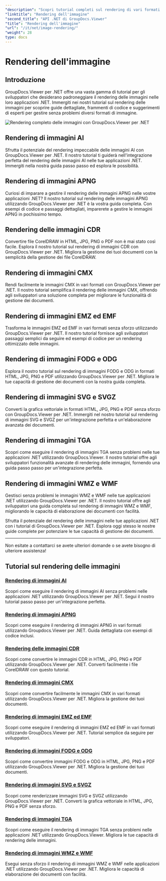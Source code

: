 ```yaml
---
"description": "Scopri tutorial completi sul rendering di vari formati di immagine utilizzando GroupDocs.Viewer per .NET. Dall'intelligenza artificiale al WMF, scopri esempi di integrazione e programmazione fluida."
"linktitle": "Rendering dell'immagine"
"second_title": "API .NET di GroupDocs.Viewer"
"title": "Rendering dell'immagine"
"url": "/it/net/image-rendering/"
"weight": 28
type: docs
---
```

# Rendering dell'immagine


## Introduzione

GroupDocs.Viewer per .NET offre una vasta gamma di tutorial per gli sviluppatori che desiderano padroneggiare il rendering delle immagini nelle loro applicazioni .NET. Immergiti nei nostri tutorial sul rendering delle immagini per scoprire guide dettagliate, frammenti di codice e suggerimenti di esperti per gestire senza problemi diversi formati di immagine.

![Rendering completo delle immagini con GroupDocs.Viewer per .NET](/viewer/image-rendering/image.png)

## Rendering di immagini AI
Sfrutta il potenziale del rendering impeccabile delle immagini AI con GroupDocs.Viewer per .NET. Il nostro tutorial ti guiderà nell'integrazione perfetta del rendering delle immagini AI nelle tue applicazioni .NET. Immergiti nella nostra guida passo passo ed esplora le possibilità.

## Rendering di immagini APNG
Curiosi di imparare a gestire il rendering delle immagini APNG nelle vostre applicazioni .NET? Il nostro tutorial sul rendering delle immagini APNG utilizzando GroupDocs.Viewer per .NET è la vostra guida completa. Con esempi di codice e passaggi dettagliati, imparerete a gestire le immagini APNG in pochissimo tempo.

## Rendering delle immagini CDR
Convertire file CorelDRAW in HTML, JPG, PNG o PDF non è mai stato così facile. Esplora il nostro tutorial sul rendering di immagini CDR con GroupDocs.Viewer per .NET. Migliora la gestione dei tuoi documenti con la semplicità della gestione dei file CorelDRAW.

## Rendering di immagini CMX
Rendi facilmente le immagini CMX in vari formati con GroupDocs.Viewer per .NET. Il nostro tutorial semplifica il rendering delle immagini CMX, offrendo agli sviluppatori una soluzione completa per migliorare le funzionalità di gestione dei documenti.

## Rendering di immagini EMZ ed EMF
Trasforma le immagini EMZ ed EMF in vari formati senza sforzo utilizzando GroupDocs.Viewer per .NET. Il nostro tutorial fornisce agli sviluppatori passaggi semplici da seguire ed esempi di codice per un rendering ottimizzato delle immagini.

## Rendering di immagini FODG e ODG
Esplora il nostro tutorial sul rendering di immagini FODG e ODG in formati HTML, JPG, PNG e PDF utilizzando GroupDocs.Viewer per .NET. Migliora le tue capacità di gestione dei documenti con la nostra guida completa.

## Rendering di immagini SVG e SVGZ
Converti la grafica vettoriale in formati HTML, JPG, PNG e PDF senza sforzo con GroupDocs.Viewer per .NET. Immergiti nel nostro tutorial sul rendering di immagini SVG e SVGZ per un'integrazione perfetta e un'elaborazione avanzata dei documenti.

## Rendering di immagini TGA
Scopri come eseguire il rendering di immagini TGA senza problemi nelle tue applicazioni .NET utilizzando GroupDocs.Viewer. Il nostro tutorial offre agli sviluppatori funzionalità avanzate di rendering delle immagini, fornendo una guida passo passo per un'integrazione perfetta.

## Rendering di immagini WMZ e WMF
Gestisci senza problemi le immagini WMZ e WMF nelle tue applicazioni .NET utilizzando GroupDocs.Viewer per .NET. Il nostro tutorial offre agli sviluppatori una guida completa sul rendering di immagini WMZ e WMF, migliorando le capacità di elaborazione dei documenti con facilità.

Sfrutta il potenziale del rendering delle immagini nelle tue applicazioni .NET con i tutorial di GroupDocs.Viewer per .NET. Esplora oggi stesso le nostre guide complete per potenziare le tue capacità di gestione dei documenti.

---

Non esitate a contattarci se avete ulteriori domande o se avete bisogno di ulteriore assistenza!
## Tutorial sul rendering delle immagini
### [Rendering di immagini AI](./render-ai-images/)
Scopri come eseguire il rendering di immagini AI senza problemi nelle applicazioni .NET utilizzando GroupDocs.Viewer per .NET. Segui il nostro tutorial passo passo per un'integrazione perfetta.
### [Rendering di immagini APNG](./render-apng-images/)
Scopri come eseguire il rendering di immagini APNG in vari formati utilizzando Groupdocs.Viewer per .NET. Guida dettagliata con esempi di codice inclusi.
### [Rendering delle immagini CDR](./render-cdr-images/)
Scopri come convertire le immagini CDR in HTML, JPG, PNG e PDF utilizzando GroupDocs.Viewer per .NET. Converti facilmente i file CorelDRAW con questo tutorial.
### [Rendering di immagini CMX](./render-cmx-images/)
Scopri come convertire facilmente le immagini CMX in vari formati utilizzando GroupDocs.Viewer per .NET. Migliora la gestione dei tuoi documenti.
### [Rendering di immagini EMZ ed EMF](./render-emz-emf-images/)
Scopri come eseguire il rendering di immagini EMZ ed EMF in vari formati utilizzando GroupDocs.Viewer per .NET. Tutorial semplice da seguire per sviluppatori.
### [Rendering di immagini FODG e ODG](./render-fodg-odg-images/)
Scopri come convertire immagini FODG e ODG in HTML, JPG, PNG e PDF utilizzando GroupDocs.Viewer per .NET. Migliora la gestione dei tuoi documenti.
### [Rendering di immagini SVG e SVGZ](./render-svg-svgz-images/)
Scopri come renderizzare immagini SVG e SVGZ utilizzando GroupDocs.Viewer per .NET. Converti la grafica vettoriale in HTML, JPG, PNG e PDF senza sforzo.
### [Rendering di immagini TGA](./render-tga-images/)
Scopri come eseguire il rendering di immagini TGA senza problemi nelle applicazioni .NET utilizzando GroupDocs.Viewer. Migliora le tue capacità di rendering delle immagini.
### [Rendering di immagini WMZ e WMF](./render-wmz-wmf-images/)
Esegui senza sforzo il rendering di immagini WMZ e WMF nelle applicazioni .NET utilizzando GroupDocs.Viewer per .NET. Migliora le capacità di elaborazione dei documenti con facilità.